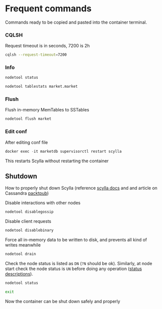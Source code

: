 # Frequent commands

Commands ready to be copied and pasted into the container terminal.

### CQLSH

Request timeout is in seconds, 7200 is 2h

```bash
cqlsh --request-timeout=7200
```

### Info

```bash
nodetool status
```

```bash
nodetool tablestats market.market
```

### Flush

Flush in-memory MemTables to SSTables

```bash
nodetool flush market
```

### Edit conf

After editing conf file

```PowerShell
docker exec -it marketdb supervisorctl restart scylla
```

This restarts Scylla without restarting the container

## Shutdown

How to properly shut down Scylla (reference [scylla docs](https://docs.scylladb.com/stable/operating-scylla/procedures/cluster-management/safe-shutdown.html) and and article on Cassandra [packtpub](https://subscription.packtpub.com/book/data/9781789131499/1/ch01lvl1sec08/shutting-down-cassandra))

Disable interactions with other nodes

```bash
nodetool disablegossip
```

Disable client requests

```bash
nodetool disablebinary
```

Force all in-memory data to be written to disk, and prevents all kind of writes meanwhile

```bash
nodetool drain
```

Check the node status is listed as `DN` (`?N` should be ok). Similarly, at node start check the node status is `UN` before doing any operation ([status descriptions](https://docs.scylladb.com/stable/operating-scylla/nodetool-commands/status.html)).

```bash
nodetool status
```

```bash
exit
```

Now the container can be shut down safely and properly
